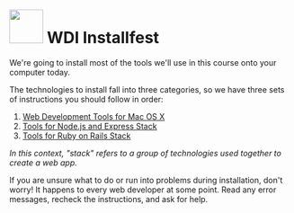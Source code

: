 # <img src="https://cloud.githubusercontent.com/assets/7833470/10423298/ea833a68-7079-11e5-84f8-0a925ab96893.png" width="60"> WDI Installfest

We're going to install most of the tools we'll use in this course onto your computer today.

The technologies to install fall into three categories, so we have three sets of instructions you should follow in order:

1. [Web Development Tools for Mac OS X](mac-dev-tools.md)
2. [Tools for Node.js and Express Stack](node-express-stack.md)
3. [Tools for Ruby on Rails Stack](ruby-on-rails-stack.md)

*In this context, "stack" refers to a group of technologies used together to create a web app.*

If you are unsure what to do or run into problems during installation, don't worry! It happens to every web developer at some point. Read any error messages, recheck the instructions, and ask for help.